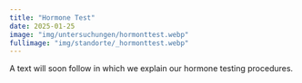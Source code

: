 ```yaml
---
title: "Hormone Test"
date: 2025-01-25
image: "img/untersuchungen/hormonttest.webp"
fullimage: "img/standorte/_hormonttest.webp"
---
```

A text will soon follow in which we explain our hormone testing procedures.
